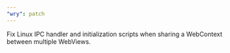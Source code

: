 ```yaml
---
"wry": patch
---
```


Fix Linux IPC handler and initialization scripts when sharing a WebContext between multiple WebViews.
